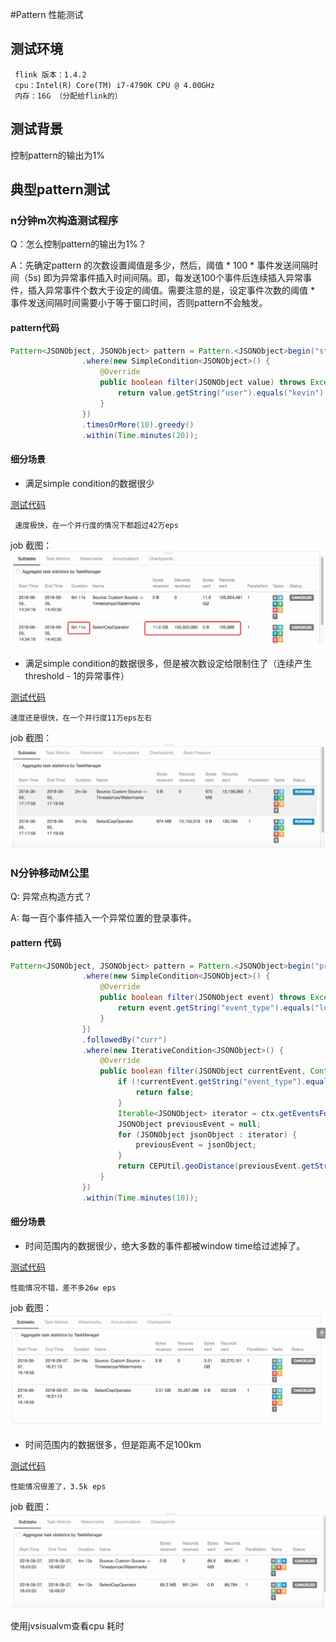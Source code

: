 #Pattern 性能测试

## 测试环境
```
 flink 版本：1.4.2
 cpu：Intel(R) Core(TM) i7-4790K CPU @ 4.00GHz
 内存：16G （分配给flink的）
```

## 测试背景
控制pattern的输出为1%

## 典型pattern测试
### n分钟m次构造测试程序
Q：怎么控制pattern的输出为1%？

A：先确定pattern 的次数设置阈值是多少，然后，阈值 * 100 * 事件发送间隔时间（5s) 即为异常事件插入时间间隔。即，每发送100个事件后连续插入异常事件，插入异常事件个数大于设定的阈值。需要注意的是，设定事件次数的阈值 * 事件发送间隔时间需要小于等于窗口时间，否则pattern不会触发。

#### pattern代码

~~~Java
Pattern<JSONObject, JSONObject> pattern = Pattern.<JSONObject>begin("start")
                .where(new SimpleCondition<JSONObject>() {
                    @Override
                    public boolean filter(JSONObject value) throws Exception {
                        return value.getString("user").equals("kevin");
                    }
                })
                .timesOrMore(10).greedy()
                .within(Time.minutes(20));
~~~


#### 细分场景
   
   - 满足simple condition的数据很少

   [测试代码](https://github.com/liujiawinds/flink-cep-perf/blob/master/src/main/java/com/hansight/streaming/CEPPerfTest.java)	
     
     速度极快，在一个并行度的情况下都超过42万eps
     	
   job 截图：![dashborad Screenshot](https://github.com/liujiawinds/flink-cep-perf/blob/master/screenshots/99298DAB-16A3-4A02-9CB5-4CE7B23EF346.png)
     
 
   - 满足simple condition的数据很多，但是被次数设定给限制住了（连续产生threshold - 1的异常事件）
		
  [测试代码](https://github.com/liujiawinds/flink-cep-perf/blob/master/src/main/java/com/hansight/streaming/CEPPerfTest2.java)
    
    速度还是很快，在一个并行度11万eps左右
     	
  job 截图：![dashborad Screenshot](https://github.com/liujiawinds/flink-cep-perf/blob/master/screenshots/QQ20180605-172012.png)
     

### N分钟移动M公里

Q: 异常点构造方式？

A: 每一百个事件插入一个异常位置的登录事件。

#### pattern 代码


~~~Java
Pattern<JSONObject, JSONObject> pattern = Pattern.<JSONObject>begin("prev")
                .where(new SimpleCondition<JSONObject>() {
                    @Override
                    public boolean filter(JSONObject event) throws Exception {
                        return event.getString("event_type").equals("logon");
                    }
                })
                .followedBy("curr")
                .where(new IterativeCondition<JSONObject>() {
                    @Override
                    public boolean filter(JSONObject currentEvent, Context<JSONObject> ctx) throws Exception {
                        if (!currentEvent.getString("event_type").equals("logon")) {
                            return false;
                        }
                        Iterable<JSONObject> iterator = ctx.getEventsForPattern("prev");
                        JSONObject previousEvent = null;
                        for (JSONObject jsonObject : iterator) {
                            previousEvent = jsonObject;
                        }
                        return CEPUtil.geoDistance(previousEvent.getString("geo"), currentEvent.getString("geo")) > 100;
                    }
                })
                .within(Time.minutes(10));
~~~
#### 细分场景

- 时间范围内的数据很少，绝大多数的事件都被window time给过滤掉了。

[测试代码](https://github.com/liujiawinds/flink-cep-perf/blob/master/src/main/java/com/hansight/streaming/CEPPerfTest3.java)

```
性能情况不错，差不多26w eps
```

 job 截图：![dashborad Screenshot](https://github.com/liujiawinds/flink-cep-perf/blob/master/screenshots/QQ20180607-162121.png)
 
 
 - 时间范围内的数据很多，但是距离不足100km
 
 [测试代码](https://github.com/liujiawinds/flink-cep-perf/blob/master/src/main/java/com/hansight/streaming/CEPPerfTest4.java)

```
性能情况很差了，3.5k eps
```

 job 截图：![dashborad Screenshot](https://github.com/liujiawinds/flink-cep-perf/blob/master/screenshots/QQ20180607-164834.png)
 
使用jvsisualvm查看cpu 耗时 
